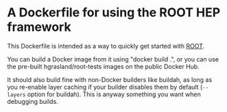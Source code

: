 # A Dockerfile for using the ROOT HEP framework

This Dockerfile is intended as a way to quickly get started with [ROOT](
https://root.cern.ch/).

You can build a Docker image from it using "docker build .", or you can use the
pre-built hgrasland/root-tests images on the public Docker Hub.

It should also build fine with non-Docker builders like buildah, as long as you
re-enable layer caching if your builder disables them by default (`--layers`
option for buildah). This is anyway something you want when debugging builds.
